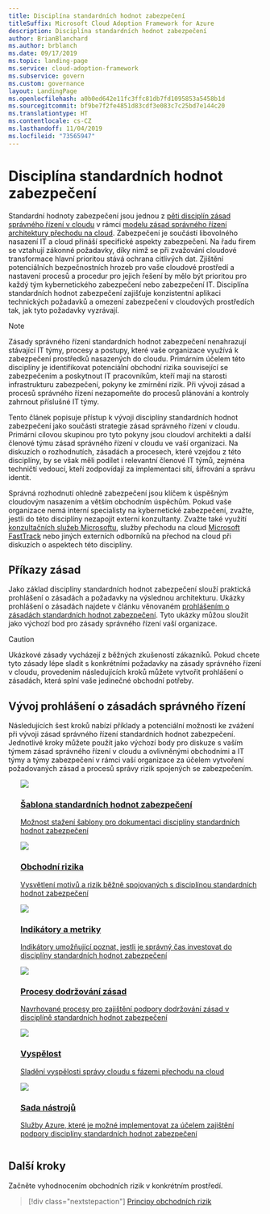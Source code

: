 ```yaml
---
title: Disciplína standardních hodnot zabezpečení
titleSuffix: Microsoft Cloud Adoption Framework for Azure
description: Disciplína standardních hodnot zabezpečení
author: BrianBlanchard
ms.author: brblanch
ms.date: 09/17/2019
ms.topic: landing-page
ms.service: cloud-adoption-framework
ms.subservice: govern
ms.custom: governance
layout: LandingPage
ms.openlocfilehash: a0b0ed642e11fc3ffc81db7fd1095853a5458b1d
ms.sourcegitcommit: bf9be7f2fe4851d83cdf3e083c7c25bd7e144c20
ms.translationtype: HT
ms.contentlocale: cs-CZ
ms.lasthandoff: 11/04/2019
ms.locfileid: "73565947"
---
```

# <a name="security-baseline-discipline-overview"></a>Disciplína standardních hodnot zabezpečení

Standardní hodnoty zabezpečení jsou jednou z [pěti disciplín zásad správného řízení v cloudu](../governance-disciplines.md) v rámci [modelu zásad správného řízení architektury přechodu na cloud](../index.md). Zabezpečení je součástí libovolného nasazení IT a cloud přináší specifické aspekty zabezpečení. Na řadu firem se vztahují zákonné požadavky, díky nimž se při zvažování cloudové transformace hlavní prioritou stává ochrana citlivých dat. Zjištění potenciálních bezpečnostních hrozeb pro vaše cloudové prostředí a nastavení procesů a procedur pro jejich řešení by mělo být prioritou pro každý tým kybernetického zabezpečení nebo zabezpečení IT. Disciplína standardních hodnot zabezpečení zajišťuje konzistentní aplikaci technických požadavků a omezení zabezpečení v cloudových prostředích tak, jak tyto požadavky vyzrávají.

> [!NOTE]
> Zásady správného řízení standardních hodnot zabezpečení nenahrazují stávající IT týmy, procesy a postupy, které vaše organizace využívá k zabezpečení prostředků nasazených do cloudu. Primárním účelem této disciplíny je identifikovat potenciální obchodní rizika související se zabezpečením a poskytnout IT pracovníkům, kteří mají na starosti infrastrukturu zabezpečení, pokyny ke zmírnění rizik. Při vývoji zásad a procesů správného řízení nezapomeňte do procesů plánování a kontroly zahrnout příslušné IT týmy.

Tento článek popisuje přístup k vývoji disciplíny standardních hodnot zabezpečení jako součásti strategie zásad správného řízení v cloudu. Primární cílovou skupinou pro tyto pokyny jsou cloudoví architekti a další členové týmu zásad správného řízení v cloudu ve vaší organizaci. Na diskuzích o rozhodnutích, zásadách a procesech, které vzejdou z této disciplíny, by se však měli podílet i relevantní členové IT týmů, zejména techničtí vedoucí, kteří zodpovídají za implementaci sítí, šifrování a správu identit.

Správná rozhodnutí ohledně zabezpečení jsou klíčem k úspěšným cloudovým nasazením a větším obchodním úspěchům. Pokud vaše organizace nemá interní specialisty na kybernetické zabezpečení, zvažte, jestli do této disciplíny nezapojit externí konzultanty. Zvažte také využití [konzultačních služeb Microsoftu](https://www.microsoft.com/enterprise/services), služby přechodu na cloud [Microsoft FastTrack](https://azure.microsoft.com/programs/azure-fasttrack) nebo jiných externích odborníků na přechod na cloud při diskuzích o aspektech této disciplíny.

## <a name="policy-statements"></a>Příkazy zásad

Jako základ disciplíny standardních hodnot zabezpečení slouží praktická prohlášení o zásadách a požadavky na výslednou architekturu. Ukázky prohlášení o zásadách najdete v článku věnovaném [prohlášením o zásadách standardních hodnot zabezpečení](./policy-statements.md). Tyto ukázky můžou sloužit jako výchozí bod pro zásady správného řízení vaší organizace.

> [!CAUTION]
> Ukázkové zásady vycházejí z běžných zkušeností zákazníků. Pokud chcete tyto zásady lépe sladit s konkrétními požadavky na zásady správného řízení v cloudu, provedením následujících kroků můžete vytvořit prohlášení o zásadách, která splní vaše jedinečné obchodní potřeby.

## <a name="develop-governance-policy-statements"></a>Vývoj prohlášení o zásadách správného řízení

Následujících šest kroků nabízí příklady a potenciální možnosti ke zvážení při vývoji zásad správného řízení standardních hodnot zabezpečení. Jednotlivé kroky můžete použít jako výchozí body pro diskuze s vaším týmem zásad správného řízení v cloudu a ovlivněnými obchodními a IT týmy a týmy zabezpečení v rámci vaší organizace za účelem vytvoření požadovaných zásad a procesů správy rizik spojených se zabezpečením.

<!-- markdownlint-disable MD033 -->

<ul class="panelContent cardsE">
<li style="display: flex; flex-direction: column;">
    <a href="./template.md">
        <div class="cardSize">
            <div class="cardPadding" >
                <div class="card" >
                    <div class="cardImageOuter">
                        <div class="cardImage">
                            <img src="../../_images/govern/process-template.png" class="x-hidden-focus"/>
                        </div>
                    </div>
                    <div class="cardText" style="padding-left:0px;">
                        <h3>Šablona standardních hodnot zabezpečení</h3>
                        <p class="x-hidden-focus">Možnost stažení šablony pro dokumentaci disciplíny standardních hodnot zabezpečení</p>
                    </div>
                </div>
            </div>
        </div>
    </a>
</li><li style="display: flex; flex-direction: column;">
    <a href="./business-risks.md">
        <div class="cardSize">
            <div class="cardPadding" >
                <div class="card" >
                    <div class="cardImageOuter">
                        <div class="cardImage">
                            <img src="../../_images/govern/process-risks.png" class="x-hidden-focus"/>
                        </div>
                    </div>
                    <div class="cardText" style="padding-left:0px;">
                        <h3>Obchodní rizika</h3>
                        <p class="x-hidden-focus">Vysvětlení motivů a rizik běžně spojovaných s disciplínou standardních hodnot zabezpečení</p>
                    </div>
                </div>
            </div>
        </div>
    </a>
</li>
<li style="display: flex; flex-direction: column;">
    <a href="./metrics-tolerance.md">
        <div class="cardSize">
            <div class="cardPadding" >
                <div class="card" >
                    <div class="cardImageOuter">
                        <div class="cardImage">
                            <img src="../../_images/govern/process-metrics.png" class="x-hidden-focus"/>
                        </div>
                    </div>
                    <div class="cardText" style="padding-left:0px;">
                        <h3>Indikátory a metriky</h3>
                        <p class="x-hidden-focus">Indikátory umožňující poznat, jestli je správný čas investovat do disciplíny standardních hodnot zabezpečení</p>
                    </div>
                </div>
            </div>
        </div>
    </a>
</li>
<li style="display: flex; flex-direction: column;">
    <a href="./compliance-processes.md">
        <div class="cardSize">
            <div class="cardPadding" >
                <div class="card" >
                    <div class="cardImageOuter">
                        <div class="cardImage">
                            <img src="../../_images/govern/process-enforce.png" class="x-hidden-focus"/>
                        </div>
                    </div>
                    <div class="cardText" style="padding-left:0px;">
                        <h3>Procesy dodržování zásad</h3>
                        <p class="x-hidden-focus">Navrhované procesy pro zajištění podpory dodržování zásad v disciplíně standardních hodnot zabezpečení</p>
                    </div>
                </div>
            </div>
        </div>
    </a>
</li>
<li style="display: flex; flex-direction: column;">
    <a href="./discipline-improvement.md">
        <div class="cardSize">
            <div class="cardPadding" >
                <div class="card" >
                    <div class="cardImageOuter">
                        <div class="cardImage">
                            <img src="../../_images/govern/process-maturity.png" class="x-hidden-focus"/>
                        </div>
                    </div>
                    <div class="cardText" style="padding-left:0px;">
                        <h3>Vyspělost</h3>
                        <p class="x-hidden-focus">Sladění vyspělosti správy cloudu s fázemi přechodu na cloud</p>
                    </div>
                </div>
            </div>
        </div>
    </a>
</li>
<li style="display: flex; flex-direction: column;">
    <a href="./toolchain.md">
        <div class="cardSize">
            <div class="cardPadding" >
                <div class="card" >
                    <div class="cardImageOuter">
                        <div class="cardImage">
                            <img src="../../_images/govern/process-toolchain.png" class="x-hidden-focus"/>
                        </div>
                    </div>
                    <div class="cardText" style="padding-left:0px;">
                        <h3>Sada nástrojů</h3>
                        <p class="x-hidden-focus">Služby Azure, které je možné implementovat za účelem zajištění podpory disciplíny standardních hodnot zabezpečení</p>
                    </div>
                </div>
            </div>
        </div>
    </a>
</li>
</ul>

<!-- markdownlint-enable MD033 -->

## <a name="next-steps"></a>Další kroky

Začněte vyhodnocením obchodních rizik v konkrétním prostředí.

> [!div class="nextstepaction"]
> [Principy obchodních rizik](./business-risks.md)
